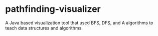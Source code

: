 # pathfinding-visualizer
A Java based visualization tool that used BFS, DFS, and A algorithms to teach data structures and algorithms.
